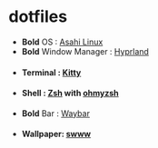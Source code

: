 # dotfiles

- **Bold** OS : [Asahi Linux](https://asahilinux.org/)
- **Bold** Window Manager : [Hyprland](https://github.com/hyprwm/Hyprland)
- #### Terminal : [Kitty](https://github.com/kovidgoyal/kitty)
- #### Shell : [Zsh](https://www.zsh.org/) with [ohmyzsh](https://github.com/ohmyzsh/ohmyzsh)
- **Bold** Bar : [Waybar](https://github.com/Alexays/Waybar)
- #### Wallpaper: [swww](https://github.com/Horus645/swww)
